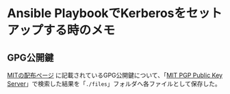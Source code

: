 # Ansible PlaybookでKerberosをセットアップする時のメモ

## GPG公開鍵

[MITの配布ページ](https://kerberos.org/dist/#krb5-1.21) に記載されているGPG公開鍵について、「[MIT PGP Public Key Server](https://pgp.mit.edu/)」で検索した結果を「`./files`」フォルダへ各ファイルとして保存した。
